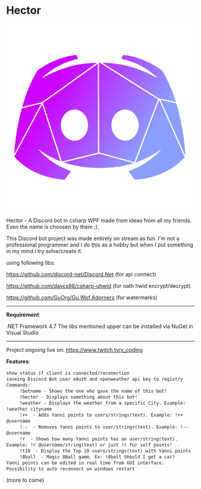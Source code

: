 # Hector 

![alt text](https://github.com/0x78654C/Hector/blob/main/Hector/Resources/hector_2.png?raw=true)

 
Hector - A Discord bot in csharp WPF made from ideas from all my friends. Even the name is choosen by them ;).





This Discord bot project was made entirely on stream as fun. I'm not a professional programmer and I do this as a hobby but when I put something in my mind I try solve/create it.

using following libs:

https://github.com/discord-net/Discord.Net (for api connect)

https://github.com/davcs86/csharp-uhwid (for oath hwid encrypt/decrypt)

https://github.com/GuOrg/Gu.Wpf.Adorners (for watermarks)
_____________________________________________________

**Requirement**: 

.NET Framework 4.7
The libs mentioned upper can be installed via NuGet in Visual Studio

_____________________________________________________


Project ongoing live on: https://www.twitch.tv/x_coding

**Features**:

    show status if client is connected/reconection
    saveing Discord Bot user oAuth and openweather api key to registry
    Commands:
    	 !botname - Shows the one who gave the name of this bot!
 		 !hector - Displays something about this bot!
 		 !weather - Displays the weather from a specific City. Example: !weather cityname
 		 !++  - Adds Yanni points to users/strings(text). Example: !++ @username
 		 !--  - Removes Yanni points to user/strings(text). Example: !-- @username
 		 !r  - Shows how many Yanni points has an user/string(text). Example: !r @username/string(text) or just !r for self points!
 		 !t10  - Display the Top 10 users/strings(text) with Yanni points
 		 !8ball  - Magic 8Ball game. Ex: !8ball Should I get a car?
 	Yanni points can be edited in real time from GUI interface.
 	Possibility to auto reconnect on windows restart


(more to come)
